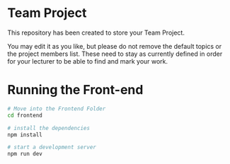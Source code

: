 # Team Project

This repository has been created to store your Team Project.

You may edit it as you like, but please do not remove the default topics or the project members list. These need to stay as currently defined in order for your lecturer to be able to find and mark your work.

# Running the Front-end

```bash
# Move into the Frontend Folder
cd frontend
```

```bash
# install the dependencies
npm install
```

```bash
# start a development server
npm run dev
```












